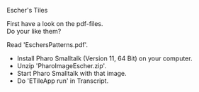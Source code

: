 Escher's Tiles

First have a look on the pdf-files.  
Do your like them?

Read 'EschersPatterns.pdf'.  

+ Install Pharo Smalltalk (Version 11, 64 Bit) on your computer.  
+ Unzip 'PharoImageEscher.zip'.  
+ Start Pharo Smalltalk with that image.  
+ Do 'ETileApp run' in Transcript.  

